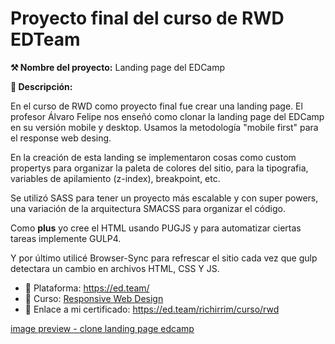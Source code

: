 # Proyecto final del curso de RWD EDTeam

**⚒️ Nombre del proyecto:** Landing page del EDCamp

**📝 Descripción:**

En el curso de RWD como proyecto final fue crear una landing page. El profesor Álvaro Felipe nos enseñó como clonar la landing page del EDCamp en su versión mobile y desktop.  Usamos la metodología "mobile first" para el response web desing.

En la creación de esta landing se implementaron cosas como custom propertys para organizar la paleta de colores del sitio, para la tipografia, variables de apilamiento (z-index), breakpoint, etc.

Se utilizó SASS para tener un proyecto más escalable y con super powers, una variación de la arquitectura SMACSS para organizar el código.

Como **plus** yo cree el HTML usando PUGJS y para automatizar ciertas tareas implemente GULP4.

Y por último utilicé Browser-Sync para refrescar el sitio cada vez que gulp detectara un cambio en archivos HTML, CSS Y JS.



- 🔗 Plataforma: https://ed.team/
- 🔗 Curso: [Responsive Web Design](https://ed.team/cursos/rwd)
- 🔗 Enlace a mi certificado: https://ed.team/richirrim/curso/rwd

[image preview - clone landing page edcamp](https://repository-images.githubusercontent.com/255183742/e1bd9c80-985a-11ea-942f-6ab029ac783c)
